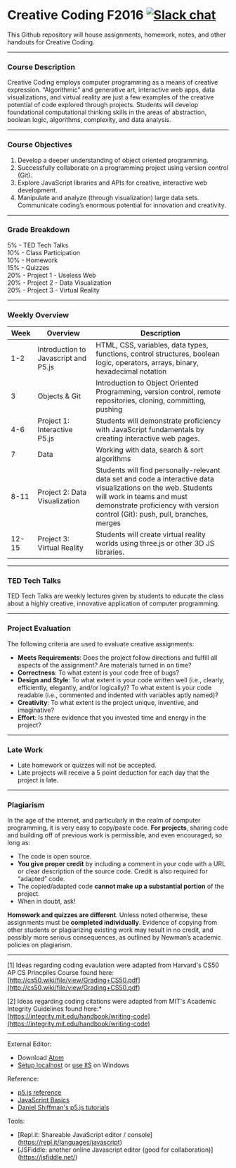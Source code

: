 # Creative Coding F2016 [![Slack chat](https://biztera.com/assets/img/integrations/slack-icon.png)](https://creativecodingf2016.slack.com/)

This Github repository will house assignments, homework, notes, and other handouts for Creative Coding.   

***
### Course Description
Creative Coding employs computer programming as a means of creative expression. “Algorithmic” and generative art, interactive web apps, data visualizations, and virtual reality are just a few examples of the creative potential of code explored through projects. Students will develop foundational computational thinking skills in the areas of abstraction, boolean logic, algorithms, complexity, and data analysis.

***

### Course Objectives
1. Develop a deeper understanding of object oriented programming.
2. Successfully collaborate on a programming project using version control (Git).
3. Explore JavaScript libraries and APIs for creative, interactive web development.
4. Manipulate and analyze (through visualization) large data sets.  
Communicate coding’s enormous potential for innovation and creativity.

***

### Grade Breakdown
5% - TED Tech Talks  
10% - Class Participation  
10% - Homework  
15% - Quizzes  
20% - Project 1 - Useless Web  
20% - Project 2 - Data Visualization  
20% - Project 3 - Virtual Reality  

***

### Weekly Overview
| Week | Overview | Description |
| ------------- | ------------- | ------------- |
| 1-2 | Introduction to Javascript and P5.js | HTML, CSS, variables, data types, functions, control structures, boolean logic, operators, arrays, binary, hexadecimal notation |
| 3 | Objects & Git | Introduction to Object Oriented Programming, version control, remote repositories, cloning, committing, pushing |
| 4-6 | Project 1: Interactive P5.js | Students will demonstrate proficiency with JavaScript fundamentals by creating interactive web pages. |
| 7 | Data | Working with data, search & sort algorithms |
| 8-11 | Project 2: Data Visualization | Students will find personally-relevant data set and code a interactive data visualizations on the web. Students will work in teams and must demonstrate proficiency with version control (Git): push, pull, branches, merges |
| 12-15 | Project 3: Virtual Reality | Students will create virtual reality worlds using three.js or other 3D JS libraries. |

***

### TED Tech Talks
TED Tech Talks are weekly lectures given by students to educate the class about a highly creative, innovative application of computer programming. 

***

### Project Evaluation
The following criteria are used to evaluate creative assignments:

* **Meets Requirements**: Does the project follow directions and fulfill all aspects of the assignment? Are materials turned in on time?
* **Correctness**: To what extent is your code free of bugs?
* **Design and Style**: To what extent is your code written well (i.e., clearly, efficiently, elegantly, and/or logically)? To what extent is your code readable (i.e., commented and indented with variables aptly named)?
* **Creativity**: To what extent is the project unique, inventive, and imaginative?
* **Effort**: Is there evidence that you invested time and energy in the project?

***

### Late Work
* Late homework or quizzes will not be accepted. 
* Late projects will receive a 5 point deduction for each day that the project is late.

***

### Plagiarism
In the age of the internet, and particularly in the realm of computer programming, it is very easy to copy/paste code. **For projects**, sharing code and building off of previous work is permissible, and even encouraged, so long as: 
* The code is open source.
* **You give proper credit** by including a comment in your code with a URL or clear description of the source code. Credit is also required for “adapted” code.
* The copied/adapted code **cannot make up a substantial portion** of the project. 
* When in doubt, ask!

**Homework and quizzes are different**. Unless noted otherwise, these assignments must be **completed individually**. Evidence of copying from other students or plagiarizing existing work may result in no credit, and possibly more serious consequences, as outlined by Newman’s academic policies on plagiarism.

*** 

[1] Ideas regarding coding evaulation were adapted from Harvard's CS50 AP CS Princpiles Course found here: [http://cs50.wiki/file/view/Grading+CS50.pdf](http://cs50.wiki/file/view/Grading+CS50.pdf)

[2] Ideas regarding coding citations were adapted from MIT's Academic Integrity Guidelines found here:* [https://integrity.mit.edu/handbook/writing-code](https://integrity.mit.edu/handbook/writing-code) 


***

External Editor:
* Download [Atom](https://atom.io)
* [Setup localhost](https://github.com/processing/p5.js/wiki/Local-server) or [use IIS](http://www.thewindowsclub.com/enable-turn-on-iis-internet-information-services) on Windows

Reference:
* [p5.js reference](https://p5js.org/reference/)
* [JavaScript Basics](https://github.com/robynitp/networkedmedia/wiki/Javascript-Basics)
* [Daniel Shiffman's p5.js tutorials](https://www.youtube.com/watch?v=8j0UDiN7my4&list=PLRqwX-V7Uu6Zy51Q-x9tMWIv9cueOFTFA)

Tools:
* [Repl.it: Shareable JavaScript editor / console] (https://repl.it/languages/javascript)
* [JSFiddle: another online Javascript editor (good for collaboration)] (https://jsfiddle.net/)
